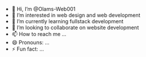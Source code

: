 - 👋 Hi, I’m @Olams-Web001
- 👀 I’m interested in web design and web development
- 🌱 I’m currently learning fullstack development 
- 💞️ I’m looking to collaborate on website development 
- 📫 How to reach me ...
- 😄 Pronouns: ...
- ⚡ Fun fact: ...

<!---
Olams-Web001/Olams-Web001 is a ✨ special ✨ repository because its `README.md` (this file) appears on your GitHub profile.
You can click the Preview link to take a look at your changes.
--->
